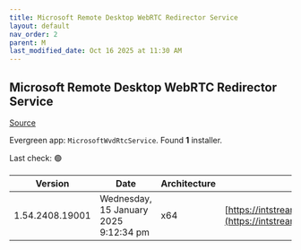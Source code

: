 ```yaml
---
title: Microsoft Remote Desktop WebRTC Redirector Service
layout: default
nav_order: 2
parent: M
last_modified_date: Oct 16 2025 at 11:30 AM
---
```


## Microsoft Remote Desktop WebRTC Redirector Service

[Source](https://docs.microsoft.com/en-us/azure/virtual-desktop/teams-on-avd)

Evergreen app: `MicrosoftWvdRtcService`. Found **1** installer.

Last check: 🟢

| Version         | Date                                  | Architecture | URI                                                                                                                                                                                                        |
| --------------- | ------------------------------------- | ------------ | ---------------------------------------------------------------------------------------------------------------------------------------------------------------------------------------------------------- |
| 1.54.2408.19001 | Wednesday, 15 January 2025 9:12:34 pm | x64          | [https://intstreamreleases.z22.web.core.windows.net/MsRdcWebRTCSvc_HostSetup_1.54.2408.19001_x64.msi](https://intstreamreleases.z22.web.core.windows.net/MsRdcWebRTCSvc_HostSetup_1.54.2408.19001_x64.msi) |

